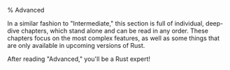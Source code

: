 % Advanced

In a similar fashion to "Intermediate," this section is full of individual,
deep-dive chapters, which stand alone and can be read in any order. These
chapters focus on the most complex features, as well as some things that
are only available in upcoming versions of Rust.

After reading "Advanced," you'll be a Rust expert!
